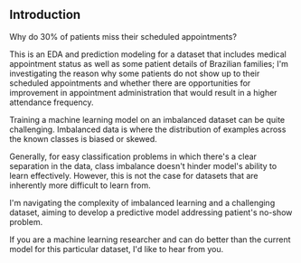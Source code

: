 ## Introduction

Why do 30% of patients miss their scheduled appointments?

This is an EDA and prediction modeling for a dataset that includes medical appointment status as well as some patient details of Brazilian families; I'm investigating the reason why some patients do not show up to their scheduled appointments and whether there are opportunities for improvement in appointment administration that would result in a higher attendance frequency.

Training a machine learning model on an imbalanced dataset can be quite challenging. Imbalanced data is where the distribution of examples across the known classes is biased or skewed.
 
Generally, for easy classification problems in which there's a clear separation in the data, class imbalance doesn't hinder model's ability to learn effectively. However, this is not the case for datasets that are inherently more difficult to learn from.
 
I'm navigating the complexity of imbalanced learning and a challenging dataset, aiming to develop a predictive model addressing patient's no-show problem.

If you are a machine learning researcher and can do better than the current model for this particular dataset, I'd like to hear from you.
